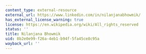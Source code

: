 ```yaml
---
content_type: external-resource
external_url: https://www.linkedin.com/in/nilanjanabhowmik/
has_external_license_warning: true
license: https://en.wikipedia.org/wiki/All_rights_reserved
status: ''
title: Nilanjana Bhowmik
uid: 8b2e0e99-f26a-4eb1-b94f-5fa45ce8c95a
wayback_url: ''
---
```

